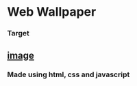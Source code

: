 # Web Wallpaper
### Target
[image](walltarget.png)
----------------------------------------------------------------
### Made using html, css and javascript
